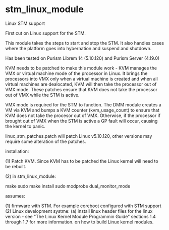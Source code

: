 # stm_linux_module
Linux STM support

First cut on Linux support for the STM.

This module takes the steps to start and stop the STM.  It also handles cases where the platform goes into hybernation and suspend and shutdown.

Has been tested on Purism Librem 14 (5.10.120) and Purism Server (4.19.0)

KVM needs to be patched to make this module work - KVM manages the VMX or virtual machine mode of the processor in Linux. It brings the processors into VMX only when a virtual machine is created and when all virtual machines are dealocated, KVM will then take the processor out of VMX mode.  These patches ensure that KVM does not take the processor out of VMX while the STM is active.

VMX mode is required for the STM to function. The DMM module creates a VM via KVM and bumps a KVM counter (kvm_usage_count) to ensure that KVM does not take the procesor out of VMX.  Otherwise, if the processor if brought out of VMX when the STM is active a GP fault will occur, causing the kernel to panic.

linux_stm_patches.patch will patch Linux v5.10.120, other versions may require some alteration of the patches.

installation:

(1) Patch KVM. Since KVM has to be patched the Linux kernel will need to be rebuilt.

(2) in stm_linux_module:

make
sudo make install
sudo modprobe dual_monitor_mode

assumes:

(1) firmware with STM.  For example coreboot configured with STM support
(2) Linux development systme:
	(a) install linux header files for the linux version - see "The Linux Kernel Module Programmin Guide" sections 1.4 through 1.7 for more information. on how to build Linux kernel modules.

